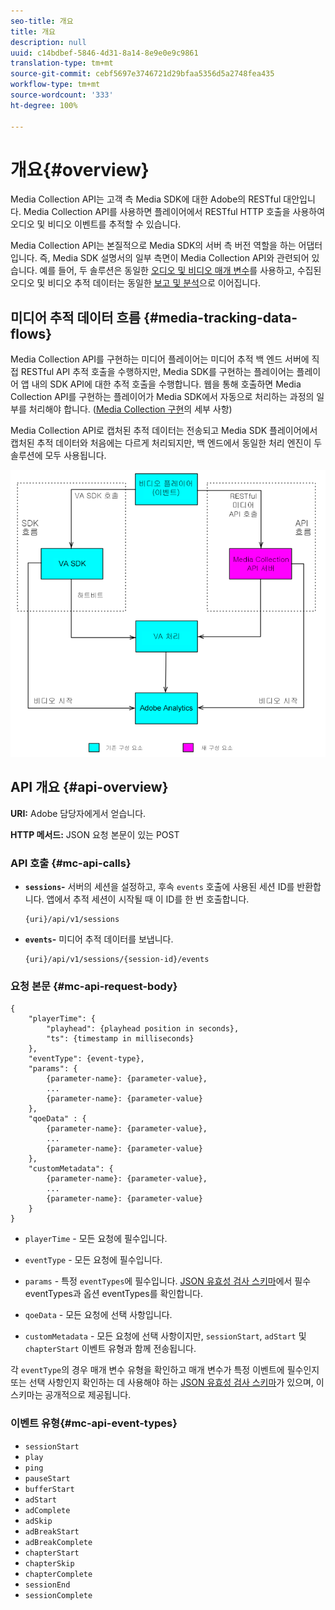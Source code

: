 ```yaml
---
seo-title: 개요
title: 개요
description: null
uuid: c14bdbef-5846-4d31-8a14-8e9e0e9c9861
translation-type: tm+mt
source-git-commit: cebf5697e3746721d29bfaa5356d5a2748fea435
workflow-type: tm+mt
source-wordcount: '333'
ht-degree: 100%

---
```



# 개요{#overview}

Media Collection API는 고객 측 Media SDK에 대한 Adobe의 RESTful 대안입니다. Media Collection API를 사용하면 플레이어에서 RESTful HTTP 호출을 사용하여 오디오 및 비디오 이벤트를 추적할 수 있습니다.

Media Collection API는 본질적으로 Media SDK의 서버 측 버전 역할을 하는 어댑터입니다. 즉, Media SDK 설명서의 일부 측면이 Media Collection API와 관련되어 있습니다. 예를 들어, 두 솔루션은 동일한 [오디오 및 비디오 매개 변수](/help/metrics-and-metadata/audio-video-parameters.md)를 사용하고, 수집된 오디오 및 비디오 추적 데이터는 동일한 [보고 및 분석](/help/media-reports/media-reports-enable.md)으로 이어집니다.

## 미디어 추적 데이터 흐름 {#media-tracking-data-flows}

Media Collection API를 구현하는 미디어 플레이어는 미디어 추적 백 엔드 서버에 직접 RESTful API 추적 호출을 수행하지만, Media SDK를 구현하는 플레이어는 플레이어 앱 내의 SDK API에 대한 추적 호출을 수행합니다. 웹을 통해 호출하면 Media Collection API를 구현하는 플레이어가 Media SDK에서 자동으로 처리하는 과정의 일부를 처리해야 합니다. ([Media Collection 구현](mc-api-impl/mc-api-quick-start.md)의 세부 사항)

Media Collection API로 캡처된 추적 데이터는 전송되고 Media SDK 플레이어에서 캡처된 추적 데이터와 처음에는 다르게 처리되지만, 백 엔드에서 동일한 처리 엔진이 두 솔루션에 모두 사용됩니다.

![](assets/col_api_overview_simple.png)

## API 개요 {#api-overview}

**URI:** Adobe 담당자에게서 얻습니다.

**HTTP 메서드:** JSON 요청 본문이 있는 POST

### API 호출 {#mc-api-calls}

* **`sessions`-** 서버의 세션을 설정하고, 후속 `events` 호출에 사용된 세션 ID를 반환합니다. 앱에서 추적 세션이 시작될 때 이 ID를 한 번 호출합니다.

   ```
   {uri}/api/v1/sessions
   ```

* **`events`-** 미디어 추적 데이터를 보냅니다.

   ```
   {uri}/api/v1/sessions/{session-id}/events
   ```

### 요청 본문 {#mc-api-request-body}

```
{
    "playerTime": {
        "playhead": {playhead position in seconds},
        "ts": {timestamp in milliseconds}
    },
    "eventType": {event-type},
    "params": {
        {parameter-name}: {parameter-value},
        ...
        {parameter-name}: {parameter-value}
    },
    "qoeData" : {
        {parameter-name}: {parameter-value},
        ...
        {parameter-name}: {parameter-value}
    },
    "customMetadata": {
        {parameter-name}: {parameter-value},
        ...
        {parameter-name}: {parameter-value}
    }
}
```

* `playerTime` - 모든 요청에 필수입니다.
* `eventType` - 모든 요청에 필수입니다.
* `params` - 특정 `eventTypes`에 필수입니다. [JSON 유효성 검사 스키마](mc-api-ref/mc-api-json-validation.md)에서 필수 eventTypes과 옵션 eventTypes를 확인합니다.

* `qoeData` - 모든 요청에 선택 사항입니다.
* `customMetadata` - 모든 요청에 선택 사항이지만, `sessionStart`, `adStart` 및 `chapterStart` 이벤트 유형과 함께 전송됩니다.

각 `eventType`의 경우 매개 변수 유형을 확인하고 매개 변수가 특정 이벤트에 필수인지 또는 선택 사항인지 확인하는 데 사용해야 하는 [JSON 유효성 검사 스키마](mc-api-ref/mc-api-json-validation.md)가 있으며, 이 스키마는 공개적으로 제공됩니다.

### 이벤트 유형{#mc-api-event-types}

* `sessionStart`
* `play`
* `ping`
* `pauseStart`
* `bufferStart`
* `adStart`
* `adComplete`
* `adSkip`
* `adBreakStart`
* `adBreakComplete`
* `chapterStart`
* `chapterSkip`
* `chapterComplete`
* `sessionEnd`
* `sessionComplete`
